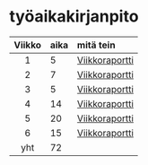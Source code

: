 # työaikakirjanpito

| Viikko | aika | mitä tein  |
| :----:|:-----| :-----|
| 1 | 5 | [Viikkoraportti](./viikkoraportti-1.md) |
| 2 | 7 | [Viikkoraportti](./viikkoraportti-2.md) |
| 3 | 5 | [Viikkoraportti](./viikkoraportti-3.md) |
| 4 | 14 | [Viikkoraportti](./viikkoraportti-4.md) |
| 5 | 20 | [Viikkoraportti](./viikkoraportti-5.md) |
| 6 | 15 | [Viikkoraportti](./viikkoraportti-6.md) |
| yht | 72   | | 
